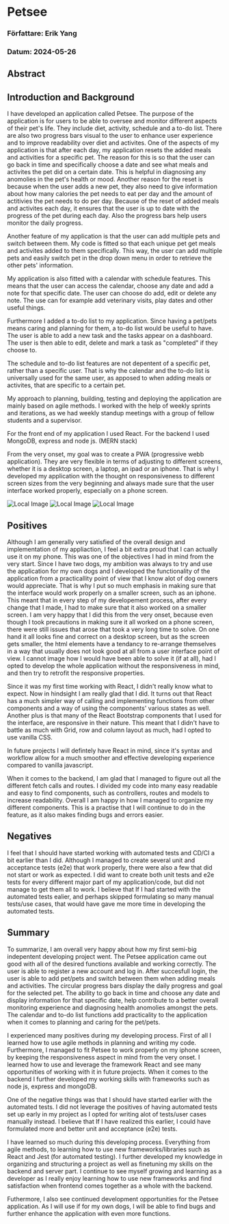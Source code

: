 # Petsee

### Författare: Erik Yang
### Datum: 2024-05-26

## Abstract

## Introduction and Background
I have developed an application called Petsee. The purpose of the application is for users to be able to oversee and monitor different aspects of their pet's life. They include diet, activity, schedule and a to-do list. There are also two progress bars visual to the user to enhance user experience and to improve readability over diet and activites. One of the aspects of my application is that after each day, my application resets the added meals and activities for a specific pet. The reason for this is so that the user can go back in time and specifically choose a date and see what meals and activites the pet did on a certain date. This is helpful in diagnosing any anomolies in the pet's health or mood. Another reason for the reset is because when the user adds a new pet, they also need to give information about how many calories the pet needs to eat per day and the amount of actitivies the pet needs to do per day. Because of the reset of added meals and activites each day, it ensures that the user is up to date with the progress of the pet during each day. Also the progress bars help users monitor the daily progress. 

Another feature of my application is that the user can add multiple pets and switch between them. My code is fitted so that each unique pet get meals and activites added to them specifically. This way, the user can add multiple pets and easily switch pet in the drop down menu in order to retrieve the other pets' information.

My application is also fitted with a calendar with schedule features. This means that the user can access the calendar, choose any date and add a note for that specific date. The user can choose do add, edit or delete any note. The use can for example add veterinary visits, play dates and other useful things.

Furthermore I added a to-do list to my application. Since having a pet/pets means caring and planning for them, a to-do list would be useful to have. The user is able to add a new task and the tasks appear on a dashboard. The user is then able to edit, delete and mark a task as "completed" if they choose to. 

The schedule and to-do list features are not depentent of a specific pet, rather than a specific user. That is why the calendar and the to-do list is universally used for the same user, as apposed to when adding meals or activites, that are specific to a certain pet.


My approach to planning, building, testing and deploying the application are mainly based on agile methods. I worked with the help of weekly sprints and iterations, as we had weekly standup meetings with a group of fellow students and a supervisor.

For the front end of my application I used React. For the backend I used MongoDB, express and node js. (MERN stack)

From the very onset, my goal was to create a PWA (progressive webb application). They are very flexible in terms of adjusting to different screens, whether it is a desktop screen, a laptop, an ipad or an iphone. That is why I developed my application with the thought on responsiveness to different screen sizes from the very beginning and always made sure that the user interface worked properly, especially on a phone screen.

![Local Image](../Testning/screenshots/slutrapport/phone1.png) ![Local Image](../Testning/screenshots/slutrapport/phone2.png) ![Local Image](../Testning/screenshots/slutrapport/phone3.png)


## Positives

Although I am generally very satisfied of the overall design and implementation of my appliaction, I feel a bit extra proud that I can actually use it on my phone. This was one of the objectives I had in mind from the very start. Since I have two dogs, my ambition was always to try and use the application for my own dogs and I developed the functionality of the application from a practicallity point of view that I know alot of dog owners would appreciate. That is why I put so much emphasis in making sure that the interface would work properly on a smaller screen, such as an iphone. This meant that in every step of my developement process, after every change that I made, I had to make sure that it also worked on a smaller screen. I am very happy that I did this from the very onset, because even though I took precautions in making sure it all worked on a phone screen, there were still issues that arose that took a very long time to solve. On one hand it all looks fine and correct on a desktop screen, but as the screen gets smaller, the html elements have a tendancy to re-arrange themselves in a way that usually does not look good at all from a user interface point of view. I cannot image how I would have been able to solve it (if at all), had I opted to develop the whole application without the responsiveness in mind, and then try to retrofit the responsive properties.

Since it was my first time working with React, I didn't really know what to expect. Now in hindsight I am really glad that I did. It turns out that React has a much simpler way of calling and implementing functions from other components and a way of using the components' various states as well. Another plus is that many of the React Bootstrap components that I used for the interface, are responsive in their nature. This meant that I didn't have to battle as much with Grid, row and column layout as much, had I opted to use vanilla CSS.

In future projects I will defintely have React in mind, since it's syntax and workflow allow for a much smoother and effective developing experience compared to vanilla javascript.

When it comes to the backend, I am glad that I managed to figure out all the different fetch calls and routes. I divided my code into many easy readable and easy to find components, such as controllers, routes and models to increase readability. Overall I am happy in how I managed to organize my different components. This is a practise that I will continue to do in the feature, as it also makes finding bugs and errors easier.

## Negatives

I feel that I should have started working with automated tests and CD/CI a bit earlier than I did. Although I managed to create several unit and acceptance tests (e2e) that work properly, there were also a few that did not start or work as expected. I did want to create both unit tests and e2e tests for every different major part of my application/code, but did not manage to get them all to work. I believe that If I had started with the automated tests ealier, and perhaps skipped formulating so many manual tests/use cases, that would have gave me more time in developing the automated tests. 


## Summary

To summarize, I am overall very happy about how my first semi-big indepentent developing project went. The Petsee application came out good with all of the desired functions available and working correctly. The user is able to register a new account and log in. After succesfull login, the user is able to add pet/pets and switch between them when adding meals and activities. The circular progress bars display the daily progress and goal for the selected pet. The ability to go back in time and choose any date and display information for that specific date, help contribute to a better overall monitoring experience and diagnosing health anomolies amongst the pets.  The calendar and to-do list functions add practicality to the application when it comes to planning and caring for the pet/pets.

I experienced many positives during my developing process. First of all I learned how to use agile methods in planning and writing my code. Furthermore, I managed to fit Petsee to work properly on my iphone screen, by keeping the responsiveness aspect in mind from the very onset. I learned how to use and leverage the framework React and see many opportunities of working with it in future projects. When it comes to the backend I further developed my working skills with frameworks such as node js, express and mongoDB.

One of the negative things was that I should have started earlier with the automated tests. I did not leverage the positives of having automated tests set up early in my project as I opted for writing alot of tests/user cases manually instead. I believe that If I have realized this earlier, I could have formulated more and better unit and acceptance (e2e) tests.

I have learned so much during this developing process. Everything from agile methods, to learning how to use new frameworks/libraries such as React and Jest (for automated testing). I further developed my knowledge in organizing and structuring a project as well as finetuning my skills on the backend and server part. I continue to see myself growing and learning as a developer as I really enjoy learning how to use new frameworks and find satisfaction when frontend comes together as a whole with the backend.

Futhermore, I also see continued development opportunities for the Petsee application. As I will use if for my own dogs, I will be able to find bugs and further enhance the application with even more functions.